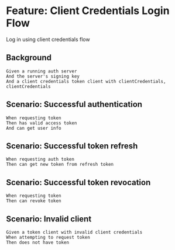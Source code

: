 # Feature: Client Credentials Login Flow

Log in using client credentials flow

## Background

    Given a running auth server
    And the server's signing key
    And a client credentials token client with clientCredentials, clientCredentials

## Scenario: Successful authentication

    When requesting token
    Then has valid access token
    And can get user info

## Scenario: Successful token refresh

    When requesting auth token
    Then can get new token from refresh token

## Scenario: Successful token revocation

    When requesting token
    Then can revoke token

## Scenario: Invalid client

    Given a token client with invalid client credentials
    When attempting to request token
    Then does not have token
